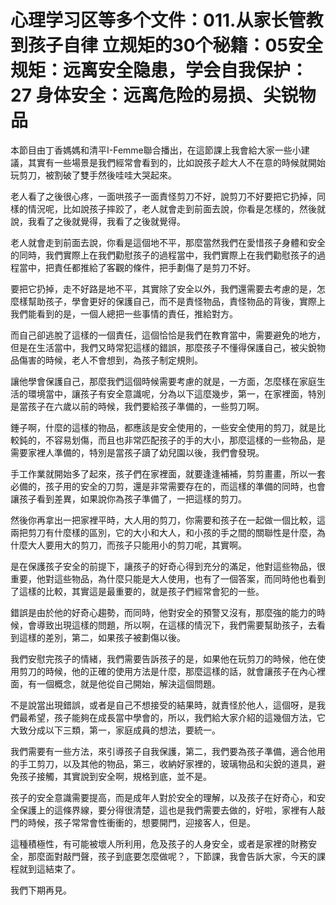 # 心理学习区等多个文件：011.从家长管教到孩子自律 立规矩的30个秘籍：05安全规矩：远离安全隐患，学会自我保护：27 身体安全：远离危险的易损、尖锐物品

本節目由丁香媽媽和清平I-Femme聯合播出，在這節課上我會給大家一些小建議，其實有一些場景是我們經常會看到的，比如說孩子趁大人不在意的時候就開始玩剪刀，被割破了雙手然後哇哇大哭起來。

老人看了之後很心疼，一面哄孩子一面責怪剪刀不好，說剪刀不好要把它扔掉，同樣的情況呢，比如說孩子摔跤了，老人就會走到前面去說，你看是怎樣的，然後就說，我看了之後就覺得，我看了之後就覺得。

老人就會走到前面去說，你看是這個地不平，那麼當然我們在愛惜孩子身體和安全的同時，我們實際上在我們勸慰孩子的過程當中，我們實際上在我們勸慰孩子的過程當中，把責任都推給了客觀的條件，把手劃傷了是剪刀不好。

要把它扔掉，走不好路是地不平，其實除了安全以外，我們還需要去考慮的是，怎麼樣幫助孩子，學會更好的保護自己，而不是責怪物品，責怪物品的背後，實際上我們能看到的是，一個人總把一些事情的責任，推給對方。

而自己卻逃脫了這樣的一個責任，這個恰恰是我們在教育當中，需要避免的地方，但是在生活當中，我們又時常犯這樣的錯誤，那麼孩子不懂得保護自己，被尖銳物品傷害的時候，老人不會想到，為孩子制定規則。

讓他學會保護自己，那麼我們這個時候需要考慮的就是，一方面，怎麼樣在家庭生活的環境當中，讓孩子有安全意識呢，分為以下這麼幾步，第一，在家裡面，特別是當孩子在六歲以前的時候，我們要給孩子準備的，一些剪刀啊。

錘子啊，什麼的這樣的物品，都應該是安全使用的，一些安全使用的剪刀，就是比較鈍的，不容易划傷，而且也非常匹配孩子的手的大小，那麼這樣的一些物品，是需要家裡人準備的，特別是當孩子讀了幼兒園以後，我們會發現。

手工作業就開始多了起來，孩子們在家裡面，就要逢逢補補，剪剪畫畫，所以一套必備的，孩子用的安全的刀剪，還是非常需要存在的，而這樣的準備的同時，也會讓孩子看到差異，如果說你為孩子準備了，一把這樣的剪刀。

然後你再拿出一把家裡平時，大人用的剪刀，你需要和孩子在一起做一個比較，這兩把剪刀有什麼樣的區別，它的大小和大人，和小孩的手之間的關聯性是什麼，為什麼大人要用大的剪刀，而孩子只能用小的剪刀呢，其實啊。

是在保護孩子安全的前提下，讓孩子的好奇心得到充分的滿足，他對這些物品，很重要，他對這些物品，為什麼只能是大人使用，也有了一個答案，而同時他也看到了這樣的比較，其實這是最重要的，就是孩子們經常會犯的一些。

錯誤是由於他的好奇心趨勢，而同時，他對安全的預警又沒有，那麼強的能力的時候，會導致出現這樣的問題，所以啊，在這樣的情況下，我們需要幫助孩子，去看到這樣的差別，第二，如果孩子被劃傷以後。

我們安慰完孩子的情緒，我們需要告訴孩子的是，如果他在玩剪刀的時候，他在使用剪刀的時候，他的正確的使用方法是什麼，那麼這樣的話，就會讓孩子在內心裡面，有一個概念，就是他從自己開始，解決這個問題。

不是說當出現錯誤，或者是自己不想接受的結果時，就責怪於他人，這個呀，是我們最希望，孩子能夠在成長當中學會的，所以，我們給大家介紹的這幾個方法，它大致分成以下三類，第一，家庭成員的想法，要統一。

我們需要有一些方法，來引導孩子自我保護，第二，我們要為孩子準備，適合他用的手工剪刀，以及其他的物品，第三，收納好家裡的，玻璃物品和尖銳的道具，避免孩子接觸，其實說到安全啊，規格到底，並不是。

孩子的安全意識需要提高，而是成年人對於安全的理解，以及孩子在好奇心，和安全保護上的這條界線，要分得很清楚，這也是我們需要去做的，好啦，家裡有人敲門的時候，孩子常常會性衝衝的，想要開門，迎接客人，但是。

這種積極性，有可能被壞人所利用，危及孩子的人身安全，或者是家裡的財務安全，那麼面對敲門聲，孩子到底要怎麼做呢？，下節課，我會告訴大家，今天的課程就到這結束了。

我們下期再見。